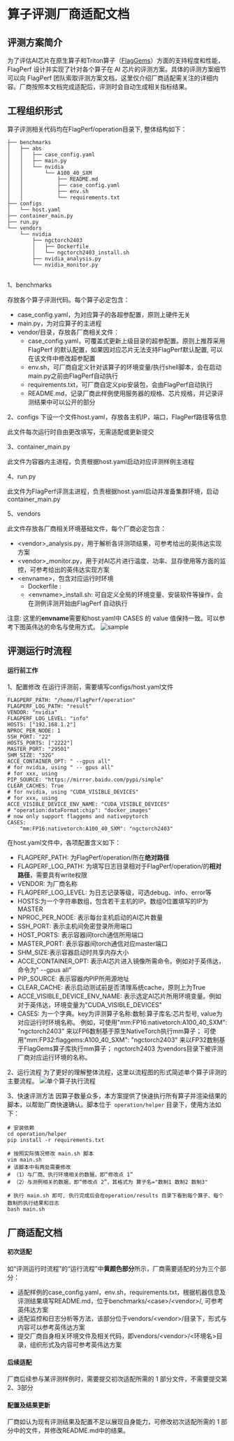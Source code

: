 # 算子评测厂商适配文档
## 评测方案简介
为了评估AI芯片在原生算子和Triton算子（[FlagGems](https://github.com/FlagOpen/FlagGems)）方面的支持程度和性能，FlagPerf 设计并实现了针对各个算子在 AI 芯片的评测方案。具体的评测方案细节可以向 FlagPerf 团队索取评测方案文档，这里仅介绍厂商适配需关注的详细内容。厂商按照本文档完成适配后，评测时会自动生成相关指标结果。

## 工程组织形式
算子评测相关代码均在FlagPerf/operation目录下, 整体结构如下：
```
├── benchmarks
│   ├── abs
│   │   ├── case_config.yaml
│   │   ├── main.py
│   │   └── nvidia
│   │       └── A100_40_SXM
│   │           ├── README.md
│   │           ├── case_config.yaml
│   │           ├── env.sh
│   │           └── requirements.txt
├── configs
│   └── host.yaml
├── container_main.py
├── run.py
└── vendors
    └── nvidia
        ├── ngctorch2403
        │   ├── Dockerfile
        │   └── ngctorch2403_install.sh
        ├── nvidia_analysis.py
        └── nvidia_monitor.py
        
```
1、benchmarks

存放各个算子评测代码。每个算子必定包含：

* case_config.yaml，为对应算子的各超参配置，原则上硬件无关
* main.py，为对应算子的主进程
* vendor/目录，存放各厂商相关文件：
    * case_config.yaml，可覆盖式更新上级目录的超参配置。原则上推荐采用FlagPerf 的默认配置，如果因对应芯片无法支持FlagPerf默认配置, 可以在该文件中修改超参配置
    * env.sh，可厂商自定义针对该算子的环境变量/执行shell脚本，会在启动main.py之前由FlagPerf自动执行
    * requirements.txt，可厂商自定义pip安装包，会由FlagPerf自动执行
    * README.md，记录厂商此样例使用服务器的规格、芯片规格，并记录评测结果中可以公开的部分

2、configs
下设一个文件host.yaml，存放各主机IP，端口，FlagPerf路径等信息

此文件每次运行时自由更改填写，无需适配或更新提交

3、container_main.py

此文件为容器内主进程，负责根据host.yaml启动对应评测样例主进程

4、run.py

此文件为FlagPerf评测主进程，负责根据host.yaml启动并准备集群环境，启动container_main.py

5、vendors

此文件存放各厂商相关环境基础文件，每个厂商必定包含：
*  \<vendor\>_analysis.py，用于解析各评测项结果，可参考给出的英伟达实现方案
*  \<vendor\>_monitor.py，用于对AI芯片进行温度、功率、显存使用等方面的监控，可参考给出的英伟达实现方案
*  \<envname\>，包含对应运行时环境
    *  Dockerfile :
    *  \<envname\>_install.sh: 可自定义全局的环境变量、安装软件等操作，会在测例评测开始由FlagPerf 自动执行

注意: 这里的**envname**需要和host.yaml中 CASES 的 value 值保持一致。可以参考下图英伟达的命名与使用方式。
![sample](assets/sample.jpg)


## 评测运行时流程

#### 运行前工作
1、配置修改
在运行评测前，需要填写configs/host.yaml文件
```
FLAGPERF_PATH: "/home/FlagPerf/operation"
FLAGPERF_LOG_PATH: "result"
VENDOR: "nvidia"
FLAGPERF_LOG_LEVEL: "info"
HOSTS: ["192.168.1.2"]
NPROC_PER_NODE: 1
SSH_PORT: "22"
HOSTS_PORTS: ["2222"]
MASTER_PORT: "29501"
SHM_SIZE: "32G"
ACCE_CONTAINER_OPT: " --gpus all"
# for nvidia, using " -- gpus all"
# for xxx, using
PIP_SOURCE: "https://mirror.baidu.com/pypi/simple"
CLEAR_CACHES: True
# for nvidia, using "CUDA_VISIBLE_DEVICES"
# for xxx, using
ACCE_VISIBLE_DEVICE_ENV_NAME: "CUDA_VISIBLE_DEVICES"
# "operation:dataFormat:chip": "docker_images"
# now only support flaggems and nativepytorch
CASES: 
    "mm:FP16:nativetorch:A100_40_SXM": "ngctorch2403"
```
在host.yaml文件中，各项配置含义如下：

* FLAGPERF_PATH: 为FlagPerf/operation/所在**绝对路径**
* FLAGPERF_LOG_PATH: 为填写日志目录相对于FlagPerf/operation/的**相对路径**，需要具有write权限
* VENDOR: 为厂商名称
* FLAGPERF_LOG_LEVEL: 为日志记录等级，可选debug、info、error等
* HOSTS:为一个字符串数组，包含若干主机的IP。数组0位置填写的IP为MASTER
* NPROC_PER_NODE: 表示每台主机启动的AI芯片数量
* SSH_PORT: 表示主机间免密登录所用端口
* HOST_PORTS: 表示容器间torch通信所用端口
* MASTER_PORT: 表示容器间torch通信对应master端口
* SHM_SIZE:表示容器启动时共享内存大小
* ACCE_CONTAINER_OPT: 表示AI芯片进入镜像所需命令。例如对于英伟达，命令为" --gpus all"
* PIP_SOURCE: 表示容器内PIP所用源地址
* CLEAR_CACHE: 表示启动测试前是否清理系统cache，原则上为True
* ACCE_VISIBLE_DEVICE_ENV_NAME: 表示选定AI芯片所用环境变量。例如对于英伟达，环境变量为"CUDA_VISIBLE_DEVICES"
* CASES: 为一个字典。key为评测算子名称:数制:算子库名:芯片型号, value为对应运行时环境名称。
    例如，可使用"mm:FP16:nativetorch:A100_40_SXM": "ngctorch2403" 来以FP6数制基于原生NativeTorch执行mm算子；
    可使用"mm:FP32:flaggems:A100_40_SXM": "ngctorch2403" 来以FP32数制基于FlagGems算子库执行mm算子；
    ngctorch2403 为vendors目录下被评测厂商对应运行环境的名称。

2、运行流程
为了更好的理解整体流程，这里以流程图的形式简述单个算子评测的主要流程。
![单个算子执行流程](assets/%E5%8D%95%E4%B8%AA%E7%AE%97%E5%AD%90%E6%89%A7%E8%A1%8C%E6%B5%81%E7%A8%8B.png)

3、快速评测方法
因算子数量众多，本方案提供了快速执行所有算子并渲染结果的脚本，以帮助厂商快速确认。脚本位于``` operation/helper``` 目录下，使用方法如下：
```
# 安装依赖
cd operation/helper
pip install -r requirements.txt

# 按照实际情况修改 main.sh 脚本
vim main.sh 
# 该脚本中有两处需要修改
# （1）与厂商、执行环境相关的数据，即“修改点 1”
# （2）与测例相关的数据，即“修改点 2”，其格式为 算子名="数制1 数制2 数制3"

# 执行 main.sh 即可, 执行完成后会在operation/results 目录下看到每个算子、每个数制的执行结果和日志
bash main.sh
```


## 厂商适配文档
#### 初次适配
如“评测运行时流程”的“运行流程”中**黄颜色部分**所示，厂商需要适配的分为三个部分：
* 适配样例的case_config.yaml，env.sh，requirements.txt，根据机器信息及评测结果填写README.md，位于benchmarks/\<case\>/\<vendor>\/, 可参考英伟达方案
* 适配监控和日志分析等方法，该部分位于vendors/\<vendor\>/目录下，形式与内容可以参考英伟达方案
* 提交厂商自身相关环境文件及相关代码，即vendors/\<vendor\>/\<环境名\>目录，组织形式及内容可参考英伟达方案
#### 后续适配
厂商后续参与某评测样例时，需要提交初次适配所需的 1 部分文件，不需要提交第2、3部分
#### 配置及结果更新
厂商如认为现有评测结果及配置不足以展现自身能力，可修改初次适配所需的 1 部分中的文件，并修改README.md中的结果。
